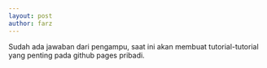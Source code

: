 ```yaml
---
layout: post
author: farz
---
```


Sudah ada jawaban dari pengampu, saat ini akan membuat tutorial-tutorial yang penting pada github pages pribadi.
